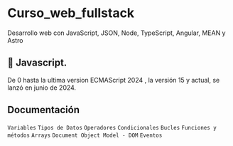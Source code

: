 # Curso_web_fullstack
Desarrollo web con JavaScript, JSON, Node, TypeScript, Angular, MEAN y Astro


## 🚀 Javascript.
De 0 hasta la ultima version ECMAScript 2024 , la versión 15 y actual, se lanzó en junio de 2024.

## Documentación

`Variables` `Tipos de Datos` `Operadores` `Condicionales` `Bucles` `Funciones y métodos` `Arrays` `Document Object Model - DOM` `Eventos`

